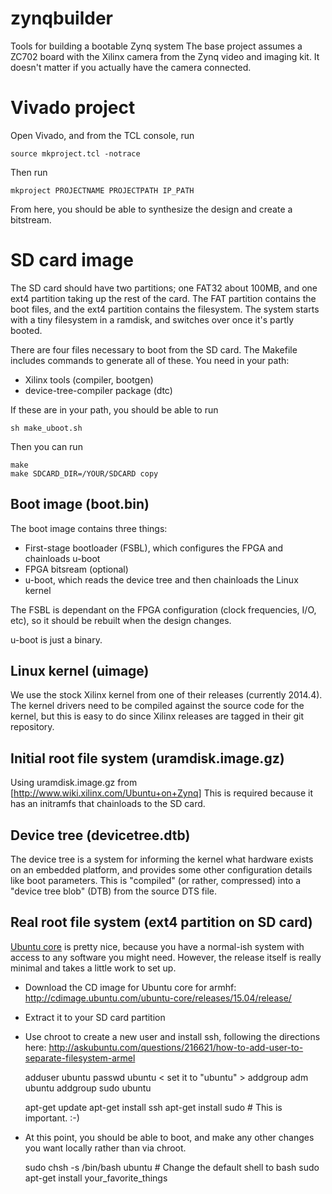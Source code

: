 # zynqbuilder
Tools for building a bootable Zynq system
The base project assumes a ZC702 board with the Xilinx camera from the Zynq video and imaging kit.  It doesn't matter if you actually have the camera connected.

# Vivado project

Open Vivado, and from the TCL console, run

    source mkproject.tcl -notrace

Then run

    mkproject PROJECTNAME PROJECTPATH IP_PATH

From here, you should be able to synthesize the design and create a bitstream.

# SD card image
The SD card should have two partitions; one FAT32 about 100MB, and one ext4 partition taking up the rest of the card.  The FAT partition contains the boot files, and the ext4 partition contains the filesystem.  The system starts with a tiny filesystem in a ramdisk, and switches over once it's partly booted.

There are four files necessary to boot from the SD card.  The Makefile includes commands to generate all of these.  You need in your path:

  - Xilinx tools (compiler, bootgen)
  - device-tree-compiler package (dtc)

If these are in your path, you should be able to run

    sh make_uboot.sh

Then you can run

    make
    make SDCARD_DIR=/YOUR/SDCARD copy

## Boot image (boot.bin)
The boot image contains three things:
- First-stage bootloader (FSBL), which configures the FPGA and chainloads u-boot
- FPGA bitsream (optional)
- u-boot, which reads the device tree and then chainloads the Linux kernel

The FSBL is dependant on the FPGA configuration (clock frequencies, I/O, etc), so it should be rebuilt when the design changes.

u-boot is just a binary.

## Linux kernel (uimage)
We use the stock Xilinx kernel from one of their releases (currently 2014.4).
The kernel drivers need to be compiled against the source code for the kernel, but this is easy to do since Xilinx releases are tagged in their git repository.

## Initial root file system (uramdisk.image.gz)
Using uramdisk.image.gz from [http://www.wiki.xilinx.com/Ubuntu+on+Zynq]
This is required because it has an initramfs that chainloads to the SD card.

## Device tree (devicetree.dtb)
The device tree is a system for informing the kernel what hardware exists on an embedded platform, and provides some other configuration details like boot parameters.
This is "compiled" (or rather, compressed) into a "device tree blob" (DTB) from the source DTS file.

## Real root file system (ext4 partition on SD card)
[Ubuntu core](https://wiki.ubuntu.com/Core) is pretty nice, because you have a normal-ish system with access to any software you might need.  However, the release itself is really minimal and takes a little work to set up.

- Download the CD image for Ubuntu core for armhf: http://cdimage.ubuntu.com/ubuntu-core/releases/15.04/release/
- Extract it to your SD card partition
- Use chroot to create a new user and install ssh, following the directions here: http://askubuntu.com/questions/216621/how-to-add-user-to-separate-filesystem-armel

    adduser ubuntu
    passwd ubuntu < set it to "ubuntu" >
    addgroup adm ubuntu
    addgroup sudo ubuntu
    
    apt-get update
    apt-get install ssh
    apt-get install sudo # This is important. :-)

- At this point, you should be able to boot, and make any other changes you want locally rather than via chroot.

    sudo chsh -s /bin/bash ubuntu # Change the default shell to bash
    sudo apt-get install your_favorite_things

